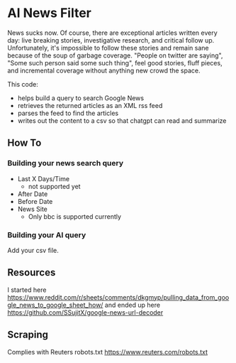 # AI News Filter

News sucks now. Of course, there are exceptional articles 
written every day: live breaking stories, investigative research, and critical follow up.
Unfortunately, it's impossible to follow these stories and remain sane because of the soup of
garbage coverage. "People on twitter are saying", "Some such person said some such thing", 
feel good stories, fluff pieces, and incremental coverage without anything new crowd the space.

This code: 
- helps build a query to search Google News
- retrieves the returned articles as an XML rss feed
- parses the feed to find the articles
- writes out the content to a csv so that chatgpt can read and summarize

## How To

### Building your news search query

- Last X Days/Time
  - not supported yet
- After Date
- Before Date
- News Site
  - Only bbc is supported currently

### Building your AI query

Add your csv file. 

## Resources
I started here
https://www.reddit.com/r/sheets/comments/dkgmyp/pulling_data_from_google_news_to_google_sheet_how/
and ended up here
https://github.com/SSujitX/google-news-url-decoder

## Scraping
Complies with Reuters robots.txt https://www.reuters.com/robots.txt